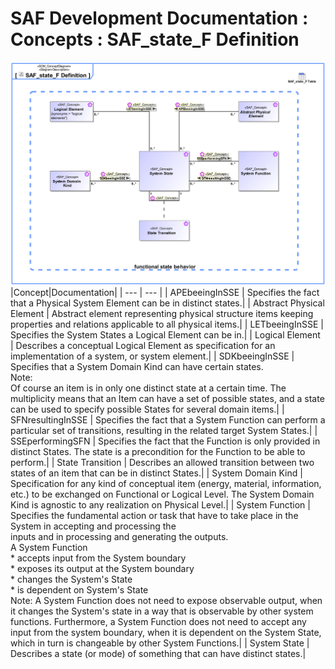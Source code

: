 # SAF Development Documentation : Concepts : SAF_state_F Definition 
![SAF_state_F Definition.svg](./diagrams/SAF_state_F-Definition.svg)
|Concept|Documentation|
| --- | --- |
| APEbeeingInSSE | Specifies the fact that a Physical System Element can be in distinct states.|
| Abstract Physical Element | Abstract element representing physical structure items keeping properties and relations applicable to all physical items.|
| LETbeeingInSSE | Specifies the  System States a Logical Element can be in.|
| Logical Element | Describes a conceptual Logical Element as specification for an implementation of a system, or system element.|
| SDKbeeingInSSE | Specifies that a System Domain Kind can have certain states.<br>Note:<br>Of course an item is in only one distinct state at a certain time. The multiplicity means that an Item can have a set of possible states, and a state can be used to specify possible States for several domain items.|
| SFNresultingInSSE | Specifies the fact that a System Function can perform a particular set of transitions, resulting in the related target System States.|
| SSEperformingSFN | Specifies the fact that the Function is only provided in distinct States. The state is a precondition for the Function to be able to perform.|
| State Transition | Describes an allowed transition between two states of an item that can be in distinct States.|
| System Domain Kind | Specification for any kind of conceptual item (energy, material, information, etc.) to be exchanged on Functional or Logical Level. The System Domain Kind is agnostic to any realization on Physical Level.|
| System Function | Specifies the fundamental action or task that have to take place in the System in accepting and processing the<br>inputs and in processing and generating the outputs.<br>A System Function<br> * accepts input from the System boundary <br> * exposes its output at the System boundary<br> * changes the System's State<br> * is dependent on System's State<br>Note: A System Function does not need to expose observable output, when it changes the System's state in a way that is observable by other system functions. Furthermore, a System Function does not need to accept any input from the system boundary, when it is dependent on the System State, which in turn is changeable by other System Functions.|
| System State | Describes a state (or mode) of something that can have distinct states.|
